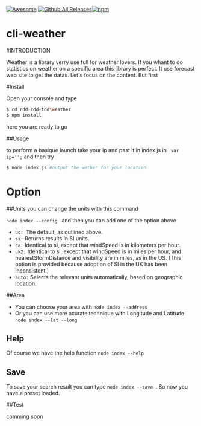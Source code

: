 [![Awesome](https://cdn.rawgit.com/sindresorhus/awesome/d7305f38d29fed78fa85652e3a63e154dd8e8829/media/badge.svg)](https://github.com/sindresorhus/awesome) [![Github All Releases](https://img.shields.io/github/downloads/92bondstreet/92bondstreet/total.svg)](https://github.com/92bondstreet/rdd-cdd-tdd)[![npm](https://img.shields.io/npm/v/npm.svg)](https://github.com/92bondstreet/rdd-cdd-tdd)

# cli-weather

#INTRODUCTION

Weather is a library verry use full for weather lovers. If you whant to do statistics
on weather on a specific area this library is perfect. It use forecast web site to get the datas. Let's focus on the content.
But first 

#Install

Open your console and type

```bash
$ cd rdd-cdd-tdd\weather
$ npm install
```
here you are ready to go

##Usage

to perform a basique launch take your ip and past it in index.js in
 ``` var ip='';```
and then try
```bash
$ node index.js #output the wether for your location
```

# Option
##Units
you can change the units with this command

```node index --config ``` and then you can add one of the option above
- ```us: ```The default, as outlined above.
- ```si:``` Returns results in SI units.
- ```ca:``` Identical to si, except that windSpeed is in kilometers per hour.
- ```uk2:``` Identical to si, except that windSpeed is in miles per hour, and nearestStormDistance and visibility are in miles, as in the US. (This option is provided because adoption of SI in the UK has been inconsistent.)
- ```auto:``` Selects the relevant units automatically, based on geographic location.

##Area

- You can choose your area with ```node index --address ```
- Or you can use more acurate technique with Longitude and Latitude ```node index --lat --long```

## Help

Of course we have the help function ```node index --help ```

## Save

To save your search result you can type ```node index --save ```.
So now you have a preset loaded.

##Test

comming soon